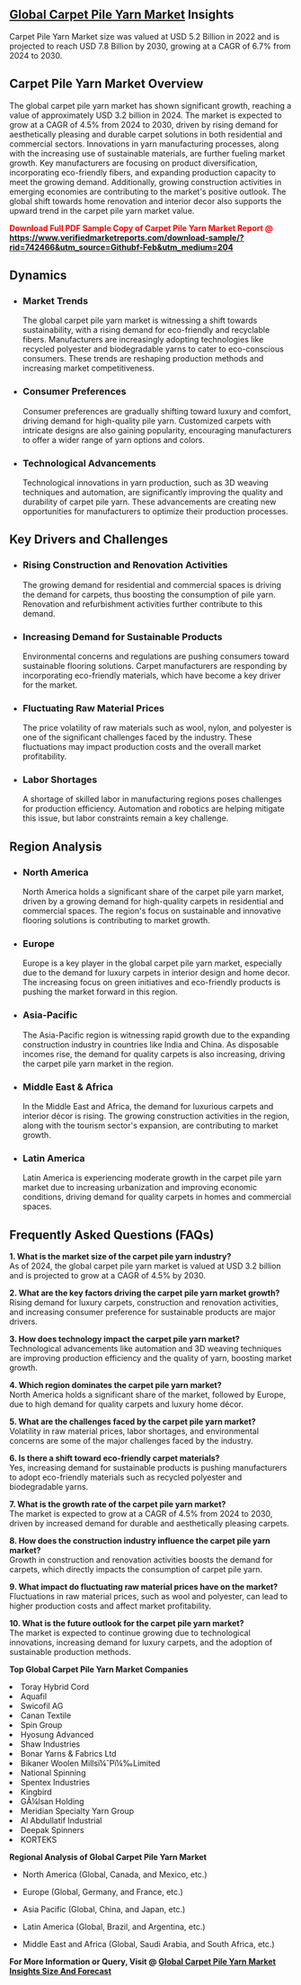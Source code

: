 <h2><a href="https://www.verifiedmarketreports.com/download-sample/?rid=742466&amp;utm_source=Githubf&amp;utm_medium=204" target="_blank">Global Carpet Pile Yarn Market</a> Insights</h2><p>Carpet Pile Yarn Market size was valued at USD 5.2 Billion in 2022 and is projected to reach USD 7.8 Billion by 2030, growing at a CAGR of 6.7% from 2024 to 2030.</p><p> <h2>Carpet Pile Yarn Market Overview</h2> <p>The global carpet pile yarn market has shown significant growth, reaching a value of approximately USD 3.2 billion in 2024. The market is expected to grow at a CAGR of 4.5% from 2024 to 2030, driven by rising demand for aesthetically pleasing and durable carpet solutions in both residential and commercial sectors. Innovations in yarn manufacturing processes, along with the increasing use of sustainable materials, are further fueling market growth. Key manufacturers are focusing on product diversification, incorporating eco-friendly fibers, and expanding production capacity to meet the growing demand. Additionally, growing construction activities in emerging economies are contributing to the market's positive outlook. The global shift towards home renovation and interior decor also supports the upward trend in the carpet pile yarn market value.</p> <p><strong><p><span class=""><span style="color: #ff0000;"><strong>Download Full PDF Sample Copy of Carpet Pile Yarn Market Report</strong> @ </span><a href="https://www.verifiedmarketreports.com/download-sample/?rid=742466&amp;utm_source=Githubf-Feb&amp;utm_medium=204" target="_blank">https://www.verifiedmarketreports.com/download-sample/?rid=742466&amp;utm_source=Githubf-Feb&amp;utm_medium=204</a></span></p></strong></p> <h2>Dynamics</h2> <ul> <li><h3>Market Trends</h3> The global carpet pile yarn market is witnessing a shift towards sustainability, with a rising demand for eco-friendly and recyclable fibers. Manufacturers are increasingly adopting technologies like recycled polyester and biodegradable yarns to cater to eco-conscious consumers. These trends are reshaping production methods and increasing market competitiveness.</li> <li><h3>Consumer Preferences</h3> Consumer preferences are gradually shifting toward luxury and comfort, driving demand for high-quality pile yarn. Customized carpets with intricate designs are also gaining popularity, encouraging manufacturers to offer a wider range of yarn options and colors.</li> <li><h3>Technological Advancements</h3> Technological innovations in yarn production, such as 3D weaving techniques and automation, are significantly improving the quality and durability of carpet pile yarn. These advancements are creating new opportunities for manufacturers to optimize their production processes.</li> </ul> <h2>Key Drivers and Challenges</h2> <ul> <li><h3>Rising Construction and Renovation Activities</h3> The growing demand for residential and commercial spaces is driving the demand for carpets, thus boosting the consumption of pile yarn. Renovation and refurbishment activities further contribute to this demand.</li> <li><h3>Increasing Demand for Sustainable Products</h3> Environmental concerns and regulations are pushing consumers toward sustainable flooring solutions. Carpet manufacturers are responding by incorporating eco-friendly materials, which have become a key driver for the market.</li> <li><h3>Fluctuating Raw Material Prices</h3> The price volatility of raw materials such as wool, nylon, and polyester is one of the significant challenges faced by the industry. These fluctuations may impact production costs and the overall market profitability.</li> <li><h3>Labor Shortages</h3> A shortage of skilled labor in manufacturing regions poses challenges for production efficiency. Automation and robotics are helping mitigate this issue, but labor constraints remain a key challenge.</li> </ul> <h2>Region Analysis</h2> <ul> <li><h3>North America</h3> North America holds a significant share of the carpet pile yarn market, driven by a growing demand for high-quality carpets in residential and commercial spaces. The region's focus on sustainable and innovative flooring solutions is contributing to market growth.</li> <li><h3>Europe</h3> Europe is a key player in the global carpet pile yarn market, especially due to the demand for luxury carpets in interior design and home decor. The increasing focus on green initiatives and eco-friendly products is pushing the market forward in this region.</li> <li><h3>Asia-Pacific</h3> The Asia-Pacific region is witnessing rapid growth due to the expanding construction industry in countries like India and China. As disposable incomes rise, the demand for quality carpets is also increasing, driving the carpet pile yarn market in the region.</li> <li><h3>Middle East & Africa</h3> In the Middle East and Africa, the demand for luxurious carpets and interior décor is rising. The growing construction activities in the region, along with the tourism sector's expansion, are contributing to market growth.</li> <li><h3>Latin America</h3> Latin America is experiencing moderate growth in the carpet pile yarn market due to increasing urbanization and improving economic conditions, driving demand for quality carpets in homes and commercial spaces.</li> </ul> <h2>Frequently Asked Questions (FAQs)</h2> <p><strong>1. What is the market size of the carpet pile yarn industry?</strong><br> As of 2024, the global carpet pile yarn market is valued at USD 3.2 billion and is projected to grow at a CAGR of 4.5% by 2030.</p> <p><strong>2. What are the key factors driving the carpet pile yarn market growth?</strong><br> Rising demand for luxury carpets, construction and renovation activities, and increasing consumer preference for sustainable products are major drivers.</p> <p><strong>3. How does technology impact the carpet pile yarn market?</strong><br> Technological advancements like automation and 3D weaving techniques are improving production efficiency and the quality of yarn, boosting market growth.</p> <p><strong>4. Which region dominates the carpet pile yarn market?</strong><br> North America holds a significant share of the market, followed by Europe, due to high demand for quality carpets and luxury home décor.</p> <p><strong>5. What are the challenges faced by the carpet pile yarn market?</strong><br> Volatility in raw material prices, labor shortages, and environmental concerns are some of the major challenges faced by the industry.</p> <p><strong>6. Is there a shift toward eco-friendly carpet materials?</strong><br> Yes, increasing demand for sustainable products is pushing manufacturers to adopt eco-friendly materials such as recycled polyester and biodegradable yarns.</p> <p><strong>7. What is the growth rate of the carpet pile yarn market?</strong><br> The market is expected to grow at a CAGR of 4.5% from 2024 to 2030, driven by increased demand for durable and aesthetically pleasing carpets.</p> <p><strong>8. How does the construction industry influence the carpet pile yarn market?</strong><br> Growth in construction and renovation activities boosts the demand for carpets, which directly impacts the consumption of carpet pile yarn.</p> <p><strong>9. What impact do fluctuating raw material prices have on the market?</strong><br> Fluctuations in raw material prices, such as wool and polyester, can lead to higher production costs and affect market profitability.</p> <p><strong>10. What is the future outlook for the carpet pile yarn market?</strong><br> The market is expected to continue growing due to technological innovations, increasing demand for luxury carpets, and the adoption of sustainable production methods.</p> </p><p><strong>Top Global Carpet Pile Yarn Market Companies</strong></p><div data-test-id=""><p><li>Toray Hybrid Cord</li><li> Aquafil</li><li> Swicofil AG</li><li> Canan Textile</li><li> Spin Group</li><li> Hyosung Advanced</li><li> Shaw Industries</li><li> Bonar Yarns & Fabrics Ltd</li><li> Bikaner Woolen Millsï¼ˆPï¼‰Limited</li><li> National Spinning</li><li> Spentex Industries</li><li> Kingbird</li><li> GÃ¼lsan Holding</li><li> Meridian Specialty Yarn Group</li><li> Al Abdullatif Industrial</li><li> Deepak Spinners</li><li> KORTEKS</li></p><div><strong>Regional Analysis of&nbsp;Global Carpet Pile Yarn Market</strong></div><ul><li dir="ltr"><p dir="ltr">North America&nbsp;(Global, Canada, and Mexico, etc.)</p></li><li dir="ltr"><p dir="ltr">Europe (Global, Germany, and France, etc.)</p></li><li dir="ltr"><p dir="ltr">Asia Pacific&nbsp;(Global, China, and Japan, etc.)</p></li><li dir="ltr"><p dir="ltr">Latin America&nbsp;(Global, Brazil, and Argentina, etc.)</p></li><li dir="ltr">Middle East and Africa&nbsp;(Global, Saudi Arabia, and South Africa, etc.)</li></ul><p><strong>For More Information or Query, Visit @&nbsp;</strong><strong><a href="https://www.verifiedmarketreports.com/product/carpet-pile-yarn-market/?utm_source=Githubf&amp;utm_medium=204" target="_blank">Global Carpet Pile Yarn Market Insights Size And Forecast</a></strong></p></div>

